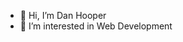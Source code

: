 - 👋 Hi, I’m Dan Hooper
- 👀 I’m interested in Web Development


<!---
Mhaelgaidin/Mhaelgaidin is a ✨ special ✨ repository because its `README.md` (this file) appears on your GitHub profile.
You can click the Preview link to take a look at your changes.
--->
